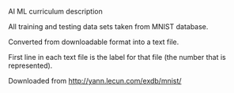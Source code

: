 AI ML curriculum description

All training and testing data sets taken from MNIST database.

Converted from downloadable format into a text file. 

First line in each text file is the label for that file (the number that is represented).

Downloaded from http://yann.lecun.com/exdb/mnist/
